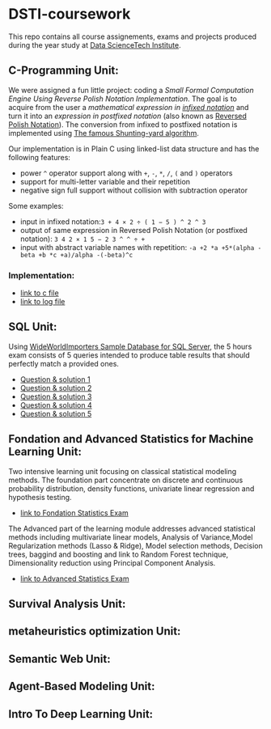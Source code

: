 # DSTI-coursework
This repo contains all course assignements, exams and projects produced during the year study at [Data ScienceTech Institute](https://www.datasciencetech.institute).

## C-Programming Unit:

We were assigned a fun little project: coding a *Small Formal Computation Engine Using Reverse Polish Notation Implementation*.
The goal is to acquire from the user a *mathematical expression in [infixed notation](https://en.wikipedia.org/wiki/Infix_notation)* and turn it into an *expression in postfixed notation* (also known as [Reversed Polish Notation](https://en.wikipedia.org/wiki/Reverse_Polish_notation)). The conversion from infixed to postfixed notation is implemented using [The famous Shunting-yard algorithm](https://en.wikipedia.org/wiki/Shunting-yard_algorithm).

Our implementation is in Plain C using linked-list data structure and has the following features:
- power `^` operator support along with `+`, `-`, `*`, `/`, `(` and `)` operators
- support for multi-letter variable and their repetition
- negative sign full support without collision with subtraction operator

Some examples:
- input in infixed notation:`3 + 4 × 2 ÷ ( 1 − 5 ) ^ 2 ^ 3`
- output of same expression in Reversed Polish Notation (or postfixed notation): `3 4 2 × 1 5 − 2 3 ^ ^ ÷ +`
- input with abstract variable names with repetition: `-a +2 *a +5*(alpha - beta +b *c +a)/alpha -(-beta)^c`

### Implementation:

- [link to c file ](C-Programming-Unit/maher_formal_engine.c)
- [link to log file](C-Programming-Unit/MaherFormalEngine.log.txt)

## SQL Unit:
Using [WideWorldImporters Sample Database for SQL Server](https://github.com/microsoft/sql-server-samples/tree/master/samples/databases/wide-world-importers), the 5 hours exam consists of 5 queries intended to produce table results that should perfectly match a provided ones.
- [Question & solution 1](SQL-Unit/SQL-Answer-1.txt)
- [Question & solution 2](SQL-Unit/SQL-Answer-2.txt)
- [Question & solution 3](SQL-Unit/SQL-Answer-3.txt)
- [Question & solution 4](SQL-Unit/SQL-Answer-4.txt)
- [Question & solution 5](SQL-Unit/SQL-Answer-5.txt)

## Fondation and Advanced Statistics for Machine Learning Unit:
Two intensive learning unit focusing on classical statistical modeling methods. The foundation part concentrate on discrete and continuous probability distribution, density functions, univariate linear regression and hypothesis testing.
- [link to Fondation Statistics Exam](Fsml%20Maher%20SEBAI.pdf)

The Advanced part of the learning module addresses advanced statistical methods including multivariate linear models, Analysis of Variance,Model Regularization methods (Lasso & Ridge), Model selection methods, Decision trees, baggind and boosting and link to Random Forest technique, Dimensionality reduction using Principal Component Analysis.
- [link to Advanced Statistics Exam](ASML-EXAM-Maher-SEBAI.pdf)

## Survival Analysis Unit:

## metaheuristics optimization Unit:

## Semantic Web Unit:

## Agent-Based Modeling Unit:

## Intro To Deep Learning Unit:
